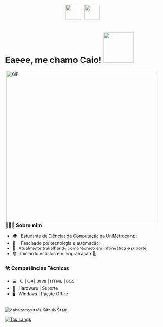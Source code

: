 <p align="center">
&nbsp; <a href="https://www.linkedin.com/in/caiovmcoosta/" target="_blank" rel="noopener noreferrer"><img src="https://img.icons8.com/plasticine/100/000000/linkedin.png" width="50" /></a>
&nbsp; <a href="mailto:caiocoosta2808@gmail.com" target="_blank" rel="noopener noreferrer"><img src="https://img.icons8.com/plasticine/100/000000/gmail.png"  width="50" /></a>
</p>

<h1> Eaeee, me chamo Caio! <img src="https://media.giphy.com/media/88jicn4wzUU6NC0iPQ/giphy-downsized.gif" width="100"></h1>
<img align="right" alt="GIF" src="https://s2.glbimg.com/BpGJr5Ulk2KP6WK8xgrx0EARNW4=/0x0:500x281/smart/filters:strip_icc()/i.s3.glbimg.com/v1/AUTH_59edd422c0c84a879bd37670ae4f538a/internal_photos/bs/2021/W/L/qKl4yETiuCZaQ0rxejow/giphy-1-.gif" width="500"/>

<h3> 👨🏻‍💻 Sobre mim </h3>

- 🎓 &nbsp; Estudante de Ciências da Computação na UniMetrocamp;
- 📱 &nbsp; &nbsp; Fascinado por tecnologia e automação;
- 💼 &nbsp; Atualmente trabalhando como técnico em informática e suporte;
- 📚 &nbsp; Iniciando estudos em programação 🤩;

<h3>🛠 Competências Técnicas</h3>

- 💻 &nbsp; C | C# | Java | HTML | CSS
- 🔧 &nbsp; Hardware | Suporte
- 🖥 &nbsp; Windows | Pacote Office 

<br>

<img align="center" src="https://github-readme-stats-anuraghazra1.vercel.app/api?username=caiovmcoosta&include_all_commits=true&count_private=true&show_icons=true&line_height=20&title_color=7A7ADB&icon_color=2234AE&text_color=D3D3D3&bg_color=0,000000,130F40" alt="caiovmcoosta's Github Stats">

</br>

[![Top Langs](https://github-readme-stats-anuraghazra1.vercel.app/api/top-langs/?username=caiovmcoosta&layout=compact&text_color=daf7dc&bg_color=151515)](https://github.com/caiovmcoosta/github-readme-stats)
